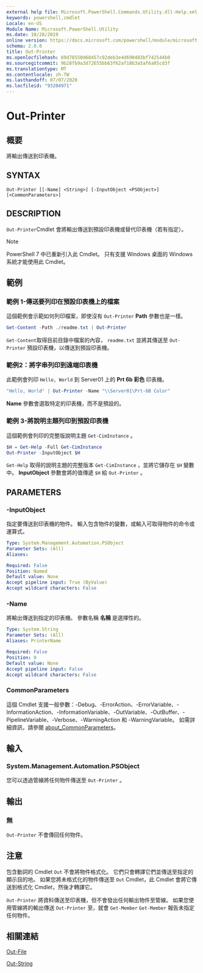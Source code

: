 ```yaml
---
external help file: Microsoft.PowerShell.Commands.Utility.dll-Help.xml
keywords: powershell,cmdlet
Locale: en-US
Module Name: Microsoft.PowerShell.Utility
ms.date: 10/28/2019
online version: https://docs.microsoft.com/powershell/module/microsoft.powershell.utility/out-printer?view=powershell-7.1&WT.mc_id=ps-gethelp
schema: 2.0.0
title: Out-Printer
ms.openlocfilehash: 69d78550d68457c92deb3e4d690483bf742544b0
ms.sourcegitcommit: 9b28fb9a3d72655bb63f62af18b3a5af6a05cd3f
ms.translationtype: MT
ms.contentlocale: zh-TW
ms.lasthandoff: 07/07/2020
ms.locfileid: "93204971"
---
```

# Out-Printer

## 概要
將輸出傳送到印表機。

## SYNTAX

```
Out-Printer [[-Name] <String>] [-InputObject <PSObject>] [<CommonParameters>]
```

## DESCRIPTION

`Out-Printer`Cmdlet 會將輸出傳送到預設印表機或替代印表機（若有指定）。

> [!NOTE]
> PowerShell 7 中已重新引入此 Cmdlet。 只有支援 Windows 桌面的 Windows 系統才能使用此 Cmdlet。

## 範例

### 範例 1-傳送要列印在預設印表機上的檔案

這個範例會示範如何列印檔案，即使沒有 `Out-Printer` **Path** 參數也是一樣。

```powershell
Get-Content -Path ./readme.txt | Out-Printer
```

`Get-Content`取得目前目錄中檔案的內容， `readme.txt` 並將其傳送至 `Out-Printer` 預設印表機，以傳送到預設印表機。

### 範例2：將字串列印到遠端印表機

此範例會列印 `Hello, World` 到 Server01 上的 **Prt 6b 彩色** 印表機。

```powershell
"Hello, World" | Out-Printer -Name "\\Server01\Prt-6B Color"
```

**Name** 參數會選取特定的印表機，而不是預設的。

### 範例 3-將說明主題列印到預設印表機

這個範例會列印的完整版說明主題 `Get-CimInstance` 。

```powershell
$H = Get-Help -Full Get-CimInstance
Out-Printer -InputObject $H
```

`Get-Help` 取得的說明主題的完整版本 `Get-CimInstance` ，並將它儲存在 `$H` 變數中。 **InputObject** 參數會將的值傳遞 `$H` 給 `Out-Printer` 。

## PARAMETERS

### -InputObject

指定要傳送到印表機的物件。 輸入包含物件的變數，或輸入可取得物件的命令或運算式。

```yaml
Type: System.Management.Automation.PSObject
Parameter Sets: (All)
Aliases:

Required: False
Position: Named
Default value: None
Accept pipeline input: True (ByValue)
Accept wildcard characters: False
```

### -Name

將輸出傳送到指定的印表機。 參數名稱 **名稱** 是選擇性的。

```yaml
Type: System.String
Parameter Sets: (All)
Aliases: PrinterName

Required: False
Position: 0
Default value: None
Accept pipeline input: False
Accept wildcard characters: False
```

### CommonParameters

這個 Cmdlet 支援一般參數：-Debug、-ErrorAction、-ErrorVariable、-InformationAction、-InformationVariable、-OutVariable、-OutBuffer、-PipelineVariable、-Verbose、-WarningAction 和 -WarningVariable。 如需詳細資訊，請參閱 [about_CommonParameters](https://go.microsoft.com/fwlink/?LinkID=113216)。

## 輸入

### System.Management.Automation.PSObject

您可以透過管線將任何物件傳送至 `Out-Printer` 。

## 輸出

### 無

`Out-Printer` 不會傳回任何物件。

## 注意

包含動詞的 Cmdlet `Out` 不會將物件格式化。 它們只會轉譯它們並傳送至指定的顯示目的地。 如果您將未格式化的物件傳送至 `Out` Cmdlet，此 Cmdlet 會將它傳送到格式化 Cmdlet，然後才轉譯它。

`Out-Printer` 將資料傳送至印表機，但不會發出任何輸出物件至管線。 如果您使用管線將的輸出傳送 `Out-Printer` 至，就會 `Get-Member` `Get-Member` 報告未指定任何物件。

## 相關連結

[Out-File](Out-File.md)

[Out-String](Out-String.md)

